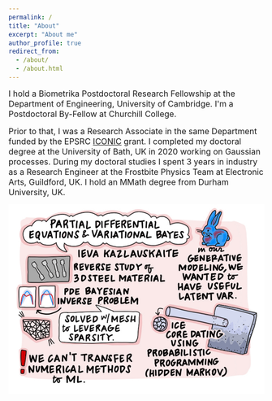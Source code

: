 ```yaml
---
permalink: /
title: "About"
excerpt: "About me"
author_profile: true
redirect_from: 
  - /about/
  - /about.html
---
```


<font size="-0.5">
I hold a Biometrika Postdoctoral Research Fellowship at the Department of Engineering, University of Cambridge. I'm a Postdoctoral By-Fellow at Churchill College. 
  
  Prior to that, I was a Research Associate in the same Department funded by the EPSRC <a href="https://iconicmath.org/" target="_blank">ICONIC</a> grant. I completed my doctoral degree at the University of Bath, UK in 2020 working on Gaussian processes. During my doctoral studies I spent 3 years in industry as a Research Engineer at the Frostbite Physics Team at Electronic Arts, Guildford, UK. I hold an MMath degree from Durham University, UK.
</font>

<img src="/images/Ieva_Kazlauskaite_dagstuhl.pdf" alt="" />
